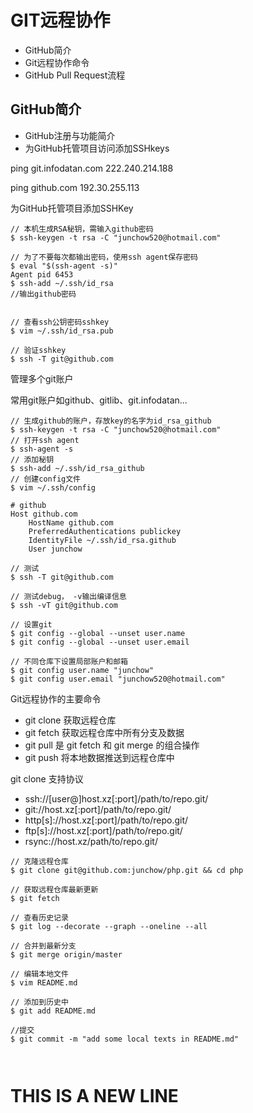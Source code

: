 # GIT远程协作

- GitHub简介
- Git远程协作命令
- GitHub Pull Request流程

## GitHub简介

- GitHub注册与功能简介
- 为GitHub托管项目访问添加SSHkeys

ping git.infodatan.com
222.240.214.188

ping github.com
192.30.255.113

为GitHub托管项目添加SSHKey

```
// 本机生成RSA秘钥，需输入github密码
$ ssh-keygen -t rsa -C "junchow520@hotmail.com"

// 为了不要每次都输出密码，使用ssh agent保存密码 
$ eval "$(ssh-agent -s)"
Agent pid 6453
$ ssh-add ~/.ssh/id_rsa
//输出github密码


// 查看ssh公钥密码sshkey
$ vim ~/.ssh/id_rsa.pub

// 验证sshkey
$ ssh -T git@github.com
```

管理多个git账户

常用git账户如github、gitlib、git.infodatan...

```
// 生成github的账户，存放key的名字为id_rsa_github
$ ssh-keygen -t rsa -C "junchow520@hotmail.com"
// 打开ssh agent
$ ssh-agent -s
// 添加秘钥
$ ssh-add ~/.ssh/id_rsa_github
// 创建config文件
$ vim ~/.ssh/config

# github
Host github.com
	HostName github.com
	PreferredAuthentications publickey
	IdentityFile ~/.ssh/id_rsa.github
	User junchow

// 测试
$ ssh -T git@github.com

// 测试debug， -v输出编译信息
$ ssh -vT git@github.com

// 设置git
$ git config --global --unset user.name
$ git config --global --unset user.email

// 不同仓库下设置局部账户和邮箱
$ git config user.name "junchow"
$ git config user.email "junchow520@hotmail.com"
```

Git远程协作的主要命令


- git clone 获取远程仓库
- git fetch 获取远程仓库中所有分支及数据
- git pull 是 git fetch 和 git merge 的组合操作
- git push 将本地数据推送到远程仓库中

git clone 支持协议

- ssh://[user@]host.xz[:port]/path/to/repo.git/
- git://host.xz[:port]/path/to/repo.git/
- http[s]://host.xz[:port]/path/to/repo.git/
- ftp[s]://host.xz[:port]/path/to/repo.git/
- rsync://host.xz/path/to/repo.git/

```
// 克隆远程仓库
$ git clone git@github.com:junchow/php.git && cd php

// 获取远程仓库最新更新
$ git fetch

// 查看历史记录
$ git log --decorate --graph --oneline --all

// 合并到最新分支
$ git merge origin/master

// 编辑本地文件
$ vim README.md

// 添加到历史中
$ git add README.md

//提交
$ git commit -m "add some local texts in README.md"



```


# THIS IS A NEW LINE


